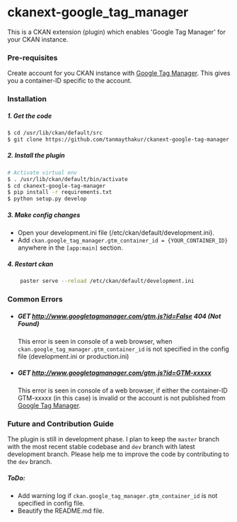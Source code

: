# ckanext-google_tag_manager

This is a CKAN extension (plugin) which enables 'Google Tag Manager' for your CKAN instance. 

### Pre-requisites
Create account for you CKAN instance with [Google Tag Manager].
This gives you a container-ID specific to the account. 

### Installation
##### 1. Get the code
    
```sh 
$ cd /usr/lib/ckan/default/src
$ git clone https://github.com/tanmaythakur/ckanext-google-tag-manager.git
```

##### 2. Install the plugin

```sh
# Activate virtual env 
$ . /usr/lib/ckan/default/bin/activate
$ cd ckanext-google-tag-manager
$ pip install -r requirements.txt
$ python setup.py develop
```

##### 3. Make config changes

- Open your development.ini file (/etc/ckan/default/development.ini).
- Add `ckan.google_tag_manager.gtm_container_id = {YOUR_CONTAINER_ID}` anywhere in the `[app:main]` section.

##### 4. Restart ckan

```bash
    paster serve --reload /etc/ckan/default/development.ini
```

### Common Errors

* ##### GET http://www.googletagmanager.com/gtm.js?id=False 404 (Not Found)

    This error is seen in console of a web browser, when `ckan.google_tag_manager.gtm_container_id` is not specified in the config file (development.ini or production.ini)

* ##### GET http://www.googletagmanager.com/gtm.js?id=GTM-xxxxx  

    This error is seen in console of a web browser, if either the container-ID GTM-xxxxx (in this case) is invalid or the account is not published from [Google Tag Manager]. 
    

### Future and Contribution Guide

The plugin is still in development phase. I plan to keep the `master` branch with the most recent stable codebase and `dev` branch with latest development branch. Please help me to improve the code by contributing to the `dev` branch. 
##### ToDo:
- Add warning log if `ckan.google_tag_manager.gtm_container_id` is not specified in config file.
- Beautify the README.md file.


[Google Tag Manager]: https://tagmanager.google.com/?hl=en#/home

